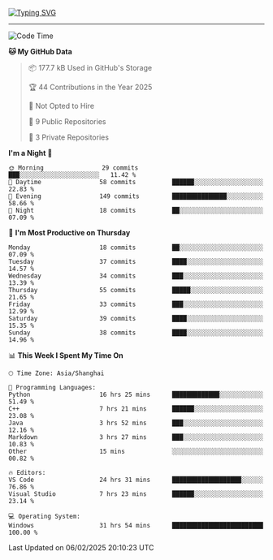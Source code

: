 <a href="https://git.io/typing-svg"><img src="https://readme-typing-svg.demolab.com?font=Jersey+10&size=33&pause=1000&color=0077B8&vCenter=true&width=429&height=46&lines=JACK_GDN+IS+WATCHING+YOU!" alt="Typing SVG" /></a>

---

<!--START_SECTION:waka-->
![Code Time](http://img.shields.io/badge/Code%20Time-62%20hrs%2034%20mins-blue)

**🐱 My GitHub Data** 

> 📦 177.7 kB Used in GitHub's Storage 
 > 
> 🏆 44 Contributions in the Year 2025
 > 
> 🚫 Not Opted to Hire
 > 
> 📜 9 Public Repositories 
 > 
> 🔑 3 Private Repositories 
 > 
**I'm a Night 🦉** 

```text
🌞 Morning                29 commits          ███░░░░░░░░░░░░░░░░░░░░░░   11.42 % 
🌆 Daytime                58 commits          ██████░░░░░░░░░░░░░░░░░░░   22.83 % 
🌃 Evening                149 commits         ███████████████░░░░░░░░░░   58.66 % 
🌙 Night                  18 commits          ██░░░░░░░░░░░░░░░░░░░░░░░   07.09 % 
```
📅 **I'm Most Productive on Thursday** 

```text
Monday                   18 commits          ██░░░░░░░░░░░░░░░░░░░░░░░   07.09 % 
Tuesday                  37 commits          ████░░░░░░░░░░░░░░░░░░░░░   14.57 % 
Wednesday                34 commits          ███░░░░░░░░░░░░░░░░░░░░░░   13.39 % 
Thursday                 55 commits          █████░░░░░░░░░░░░░░░░░░░░   21.65 % 
Friday                   33 commits          ███░░░░░░░░░░░░░░░░░░░░░░   12.99 % 
Saturday                 39 commits          ████░░░░░░░░░░░░░░░░░░░░░   15.35 % 
Sunday                   38 commits          ████░░░░░░░░░░░░░░░░░░░░░   14.96 % 
```


📊 **This Week I Spent My Time On** 

```text
🕑︎ Time Zone: Asia/Shanghai

💬 Programming Languages: 
Python                   16 hrs 25 mins      █████████████░░░░░░░░░░░░   51.49 % 
C++                      7 hrs 21 mins       ██████░░░░░░░░░░░░░░░░░░░   23.08 % 
Java                     3 hrs 52 mins       ███░░░░░░░░░░░░░░░░░░░░░░   12.16 % 
Markdown                 3 hrs 27 mins       ███░░░░░░░░░░░░░░░░░░░░░░   10.83 % 
Other                    15 mins             ░░░░░░░░░░░░░░░░░░░░░░░░░   00.82 % 

🔥 Editors: 
VS Code                  24 hrs 31 mins      ███████████████████░░░░░░   76.86 % 
Visual Studio            7 hrs 23 mins       ██████░░░░░░░░░░░░░░░░░░░   23.14 % 

💻 Operating System: 
Windows                  31 hrs 54 mins      █████████████████████████   100.00 % 
```


 Last Updated on 06/02/2025 20:10:23 UTC
<!--END_SECTION:waka-->

